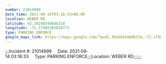 ```yaml
---
number: 21014999
date_time: 2021-09-14T03:16:33+00:00
location: WEBER RD
latitude: 42.39248544606318
longitude: -71.17985305018773
type: PARKING ENFORCE
google_maps_link: https://maps.google.com/?q=42.39248544606318,-71.17985305018773
---
```


;;;Incident #: 21014999     Date: 2021‐09‐14 03:16:33     Type: PARKING ENFORCE;;;Location: WEBER RD;;;;;;
